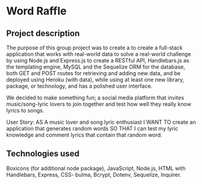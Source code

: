 # Word Raffle

## Project description
The purpose of this group project was to create a to create a full-stack application that works with real-world data to solve a real-world challenge by using Node.js and Express.js to create a RESTful API, Handlebars.js as the templating engine, MySQL and the Sequelize ORM for the database, both GET and POST routes for retrieving and adding new data, and be deployed using Heroku (with data), while using at least one new library, package, or technology, and has a polished user interface.

We decided to make something fun; a social media platform that invites music/song-lyric lovers to join together and test how well they really know lyrics to songs.

User Story: AS A music lover and song lyric enthusiast I WANT TO create an application that generates random words SO THAT I can test my lyric knowledge and comment lyrics that contain that random word.

## Technologies used 
Boxicons (for additional node package), JavaScript, Node.js, HTML with Handlebars, Express, CSS- bulma, Bcrypt, Dotenv, Sequelize, Inquirer.

